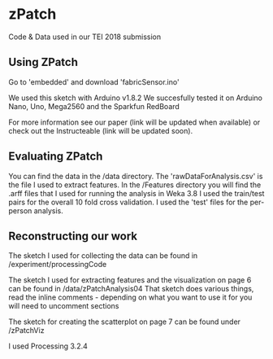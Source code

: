 # zPatch

Code & Data used in our TEI 2018 submission

## Using ZPatch

Go to 'embedded' and download 'fabricSensor.ino'

We used this sketch with Arduino v1.8.2
We succesfully tested it on Arduino Nano, Uno, Mega2560 and the Sparkfun RedBoard

For more information see our paper (link will be updated when available) or check out the Instructeable (link will be updated soon).

## Evaluating ZPatch

You can find the data in the /data directory. The 'rawDataForAnalysis.csv' is the file I used to extract features.
In the /Features directory you will find the .arff files that I used for running the analysis in Weka 3.8
I used the train/test pairs for the overall 10 fold cross validation. I used the 'test' files for the per-person analysis.

## Reconstructing our work

The sketch I used for collecting the data can be found in /experiment/processingCode

The sketch I used for extracting features and the visualization on page 6 can be found in /data/zPatchAnalysis04
That sketch does various things, read the inline comments - depending on what you want to use it for you will need to uncomment sections

The sketch for creating the scatterplot on page 7 can be found under /zPatchViz

I used Processing 3.2.4 

